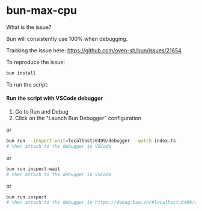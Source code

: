 # bun-max-cpu

What is the issue?

Bun will consistently use 100% when debugging.

Tracking the issue here: https://github.com/oven-sh/bun/issues/21654

To reproduce the issue:

```bash
bun install
```

To run the script:

#### Run the script with VSCode debugger

1. Go to Run and Debug
1. Click on the "Launch Bun Debugger" configuration

or
```bash
bun run --inspect-wait=localhost:6499/debugger --watch index.ts
# then attach to the debugger in VSCode
```
or
```bash
bun run inspect-wait
# then attach to the debugger in VSCode
```
or
```bash
bun run inspect
# then attach to the debugger in https://debug.bun.sh/#localhost:6499/debugger
```